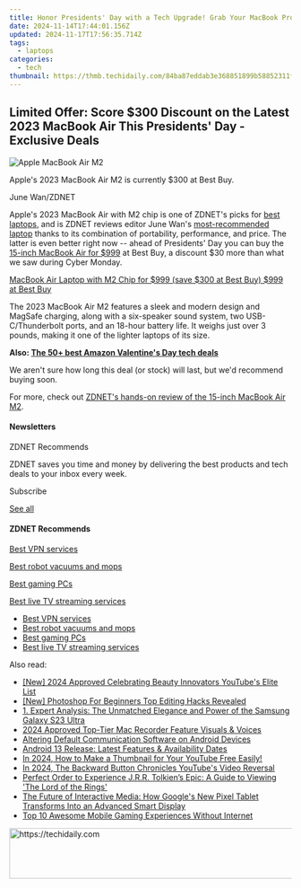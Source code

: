 ```yaml
---
title: Honor Presidents' Day with a Tech Upgrade! Grab Your MacBook Pro at a Steep Discount - Only $200 Off for the Latest M3 Pro-Powered Laptops on ZDNET!
date: 2024-11-14T17:44:01.156Z
updated: 2024-11-17T17:56:35.714Z
tags:
  - laptops
categories:
  - tech
thumbnail: https://thmb.techidaily.com/84ba87eddab3e368851899b58852311f605514d50db5d45ec6de18d3ab0b6cd6.jpg
---
```


## Limited Offer: Score $300 Discount on the Latest 2023 MacBook Air This Presidents' Day - Exclusive Deals

![Apple MacBook Air M2](https://www.zdnet.com/a/img/resize/eaded57df6eda2633d2d09cf59350eb1bafbe110/2023/07/06/b9a88544-8ac8-4cf9-996e-9b37415f85c3/macbook-air-15-inch-hero.jpg?auto=webp&width=1280)

Apple's 2023 MacBook Air M2 is currently $300 at Best Buy. 

June Wan/ZDNET

Apple's 2023 MacBook Air with M2 chip is one of ZDNET's picks for [best laptops](https://www.zdnet.com/article/best-laptop/), and is ZDNET reviews editor June Wan's [most-recommended laptop](https://www.zdnet.com/article/i-cant-recommend-the-15-inch-macbook-air-enough-even-if-its-not-for-me/) thanks to its combination of portability, performance, and price. The latter is even better right now -- ahead of Presidents' Day you can buy the [15-inch MacBook Air for $999](https://shop-links.co/link/?url=https%3A%2F%2Fwww.bestbuy.com%2Fsite%2Fapple-macbook-air-15-laptop-m2-chip-8gb-memory-256gb-ssd-latest-model-midnight%2F6534606.p%3F&publisher_slug=itechdaily19598&exclusive=1) at Best Buy, a discount $30 more than what we saw during Cyber Monday. 

[MacBook Air Laptop with M2 Chip for $999 (save $300 at Best Buy) $999 at Best Buy](https://shop-links.co/link/?url=https%3A%2F%2Fwww.bestbuy.com%2Fsite%2Fapple-macbook-air-15-laptop-m2-chip-8gb-memory-256gb-ssd-latest-model-midnight%2F6534606.p%3F&publisher_slug=itechdaily19598&exclusive=1)

The 2023 MacBook Air M2 features a sleek and modern design and MagSafe charging, along with a six-speaker sound system, two USB-C/Thunderbolt ports, and an 18-hour battery life. It weighs just over 3 pounds, making it one of the lighter laptops of its size. 

**Also: [The 50+ best Amazon Valentine's Day tech deals](https://www.zdnet.com/home-and-office/best-amazon-deals-valentines-day-sale/)**

We aren't sure how long this deal (or stock) will last, but we'd recommend buying soon. 

For more, check out [ZDNET's hands-on review of the 15-inch MacBook Air M2](https://www.zdnet.com/article/i-cant-recommend-the-15-inch-macbook-air-enough-even-if-its-not-for-me/).

#### Newsletters

ZDNET Recommends

ZDNET saves you time and money by delivering the best products and tech deals to your inbox every week.

 Subscribe

[See all](https://www.zdnet.com/newsletters/)

#### **ZDNET** Recommends

[Best VPN services](https://www.zdnet.com/article/best-vpn/ "Best VPN services")

[Best robot vacuums and mops](https://www.zdnet.com/article/best-robot-vacuum-mop/ "Best robot vacuums and mops")

[Best gaming PCs](https://www.zdnet.com/article/best-gaming-pc/ "Best gaming PCs")

[Best live TV streaming services](https://www.zdnet.com/article/best-live-tv-streaming-service/ "Best live TV streaming services")

* [Best VPN services](https://www.zdnet.com/article/best-vpn/ "Best VPN services")
* [Best robot vacuums and mops](https://www.zdnet.com/article/best-robot-vacuum-mop/ "Best robot vacuums and mops")
* [Best gaming PCs](https://www.zdnet.com/article/best-gaming-pc/ "Best gaming PCs")
* [Best live TV streaming services](https://www.zdnet.com/article/best-live-tv-streaming-service/ "Best live TV streaming services")

<ins class="adsbygoogle"
     style="display:block"
     data-ad-format="autorelaxed"
     data-ad-client="ca-pub-7571918770474297"
     data-ad-slot="1223367746"></ins>

<ins class="adsbygoogle"
     style="display:block"
     data-ad-client="ca-pub-7571918770474297"
     data-ad-slot="8358498916"
     data-ad-format="auto"
     data-full-width-responsive="true"></ins>

<span class="atpl-alsoreadstyle">Also read:</span>
<div><ul>
<li><a href="https://youtube-sure.techidaily.com/024-approved-celebrating-beauty-innovators-youtubes-elite-list/"><u>[New] 2024 Approved Celebrating Beauty Innovators YouTube's Elite List</u></a></li>
<li><a href="https://extra-skills.techidaily.com/new-photoshop-for-beginners-top-editing-hacks-revealed/"><u>[New] Photoshop For Beginners Top Editing Hacks Revealed</u></a></li>
<li><a href="https://hardware-reviews.techidaily.com/1-expert-analysis-the-unmatched-elegance-and-power-of-the-samsung-galaxy-s23-ultra/"><u>1. Expert Analysis: The Unmatched Elegance and Power of the Samsung Galaxy S23 Ultra</u></a></li>
<li><a href="https://screen-recording.techidaily.com/2024-approved-top-tier-mac-recorder-feature-visuals-and-voices/"><u>2024 Approved Top-Tier Mac Recorder Feature Visuals & Voices</u></a></li>
<li><a href="https://hardware-reviews.techidaily.com/altering-default-communication-software-on-android-devices/"><u>Altering Default Communication Software on Android Devices</u></a></li>
<li><a href="https://hardware-reviews.techidaily.com/android-13-release-latest-features-and-availability-dates/"><u>Android 13 Release: Latest Features & Availability Dates</u></a></li>
<li><a href="https://youtube-zero.techidaily.com/24-how-to-make-a-thumbnail-for-your-youtube-free-easily/"><u>In 2024, How to Make a Thumbnail for Your YouTube Free Easily!</u></a></li>
<li><a href="https://youtube-sure.techidaily.com/24-the-backward-button-chronicles-youtubes-video-reversal/"><u>In 2024, The Backward Button Chronicles YouTube's Video Reversal</u></a></li>
<li><a href="https://tech-renaissance.techidaily.com/perfect-order-to-experience-jrr-tolkiens-epic-a-guide-to-viewing-the-lord-of-the-rings/"><u>Perfect Order to Experience J.R.R. Tolkien’s Epic: A Guide to Viewing 'The Lord of the Rings'</u></a></li>
<li><a href="https://hardware-reviews.techidaily.com/the-future-of-interactive-media-how-googles-new-pixel-tablet-transforms-into-an-advanced-smart-display/"><u>The Future of Interactive Media: How Google's New Pixel Tablet Transforms Into an Advanced Smart Display</u></a></li>
<li><a href="https://hardware-reviews.techidaily.com/top-10-awesome-mobile-gaming-experiences-without-internet/"><u>Top 10 Awesome Mobile Gaming Experiences Without Internet</u></a></li>
</ul></div>

<!-- affiliate ads begin -->
<a href="https://ephamedtechinc.pxf.io/c/5597632/2136616/26400" target="_top" id="2136616">
  <img src="//a.impactradius-go.com/display-ad/26400-2136616" border="0" alt="https://techidaily.com" width="728" height="90"/>
</a>
<img height="0" width="0" src="https://ephamedtechinc.pxf.io/i/5597632/2136616/26400" style="position:absolute;visibility:hidden;" border="0" />
<!-- affiliate ads end -->

